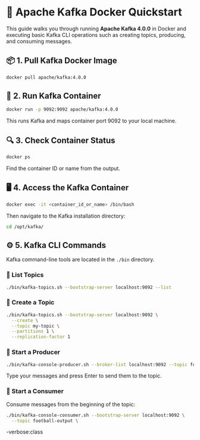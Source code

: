 # 🐳 Apache Kafka Docker Quickstart

This guide walks you through running **Apache Kafka 4.0.0** in Docker and executing basic Kafka CLI operations such as creating topics, producing, and consuming messages.

## 📦 1. Pull Kafka Docker Image

```bash
docker pull apache/kafka:4.0.0
```

## 🚀 2. Run Kafka Container

```bash
docker run -p 9092:9092 apache/kafka:4.0.0
```

This runs Kafka and maps container port 9092 to your local machine.

## 🔍 3. Check Container Status

```bash
docker ps
```

Find the container ID or name from the output.

## 🖥️ 4. Access the Kafka Container

```bash
docker exec -it <container_id_or_name> /bin/bash
```

Then navigate to the Kafka installation directory:

```bash
cd /opt/kafka/
```

## ⚙️ 5. Kafka CLI Commands

Kafka command-line tools are located in the `./bin` directory.

### 🔹 List Topics

```bash
./bin/kafka-topics.sh --bootstrap-server localhost:9092 --list
```

### 🔹 Create a Topic

```bash
./bin/kafka-topics.sh --bootstrap-server localhost:9092 \
  --create \
  --topic my-topic \
  --partitions 1 \
  --replication-factor 1
```

### 🔹 Start a Producer

```bash
./bin/kafka-console-producer.sh --broker-list localhost:9092 --topic football-input
```

Type your messages and press Enter to send them to the topic.

### 🔹 Start a Consumer

Consume messages from the beginning of the topic:

```bash
./bin/kafka-console-consumer.sh --bootstrap-server localhost:9092 \
  --topic football-output \
```


-verbose:class